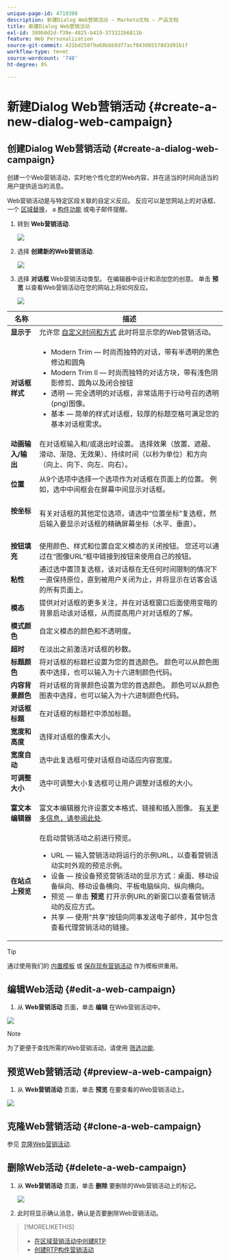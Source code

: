 ```yaml
---
unique-page-id: 4719398
description: 新建Dialog Web营销活动 — Marketo文档 — 产品文档
title: 新建Dialog Web营销活动
exl-id: 389b0d2d-f39e-4825-b419-373322b6811b
feature: Web Personalization
source-git-commit: 431bd258f9a68bbb9df7acf043085578d3d91b1f
workflow-type: tm+mt
source-wordcount: '748'
ht-degree: 0%

---
```


# 新建Dialog Web营销活动 {#create-a-new-dialog-web-campaign}

## 创建Dialog Web营销活动 {#create-a-dialog-web-campaign}

创建一个Web营销活动，实时地个性化您的Web内容，并在适当的时间向适当的用户提供适当的消息。

Web营销活动是与特定区段关联的自定义反应。 反应可以是您网站上的对话框、一个 [区域替换](/help/marketo/product-docs/web-personalization/working-with-web-campaigns/create-a-new-in-zone-web-campaign.md)， a [构件功能](/help/marketo/product-docs/web-personalization/working-with-web-campaigns/create-a-new-widget-web-campaign.md) 或电子邮件提醒。

1. 转到 **Web营销活动**.

   ![](assets/image2016-8-18-15-3a48-3a45.png)

1. 选择 **创建新的Web营销活动**.

   ![](assets/image2016-11-4-10-3a58-3a32.png)

1. 选择 **对话框** Web营销活动类型。 在编辑器中设计和添加您的创意。 单击 **预览** 以查看Web营销活动在您的网站上将如何反应。

   ![](assets/new-3.png)

<table> 
 <thead> 
  <tr> 
   <th colspan="1" rowspan="1">名称</th> 
   <th colspan="1" rowspan="1">描述</th> 
  </tr> 
 </thead> 
 <tbody> 
  <tr> 
   <td colspan="1"><strong>显示于</strong></td> 
   <td colspan="1">允许您 <a href="/help/marketo/product-docs/web-personalization/working-with-web-campaigns/set-how-your-web-campaign-displays.md" rel="nofollow">自定义时间和方式</a> 此时将显示您的Web营销活动。</td> 
  </tr> 
  <tr> 
   <td colspan="1" rowspan="1"><strong>对话框样式</strong></td> 
   <td colspan="1" rowspan="1"> 
    <ul> 
     <li>Modern Trim — 时尚而独特的对话，带有半透明的黑色修边和圆角</li> 
     <li>Modern Trim II — 时尚而独特的对话方块，带有浅色阴影修剪、圆角以及闭合按钮</li> 
     <li>透明 — 完全透明的对话框，非常适用于行动号召的透明(png)图像。 </li> 
     <li>基本 — 简单的样式对话框，较厚的标题空格可满足您的基本对话框需求。</li> 
    </ul></td> 
  </tr> 
  <tr> 
   <td colspan="1"><strong>动画输入/输出</strong></td> 
   <td colspan="1">在对话框输入和/或退出时设置。 选择效果（放置、遮蔽、滑动、渐隐、无效果）、持续时间（以秒为单位）和方向（向上、向下、向左、向右）。</td> 
  </tr> 
  <tr> 
   <td colspan="1" rowspan="1"><p><strong>位置</strong></p></td> 
   <td colspan="1" rowspan="1">从9个选项中选择一个选项作为对话框在页面上的位置。 例如，选中中间框会在屏幕中间显示对话框。</td> 
  </tr> 
  <tr> 
   <td colspan="1" rowspan="1"><p><strong>按坐标</strong></p><p><br></p></td> 
   <td colspan="1" rowspan="1">有关对话框的其他定位选项，请选中“位置坐标”复选框，然后输入要显示对话框的精确屏幕坐标（水平、垂直）。</td> 
  </tr> 
  <tr> 
   <td colspan="1"><strong>按钮填充</strong></td> 
   <td colspan="1">使用颜色、样式和位置自定义模态的关闭按钮。 您还可以通过在“图像URL”框中链接到按钮来使用自己的按钮。</td> 
  </tr> 
  <tr> 
   <td colspan="1"><strong>粘性</strong></td> 
   <td colspan="1">通过选中置顶复选框，该对话框在无任何时间限制的情况下一直保持原位，直到被用户关闭为止，并将显示在访客会话的所有页面上。</td> 
  </tr> 
  <tr> 
   <td colspan="1"><strong>模态</strong></td> 
   <td colspan="1">提供对对话框的更多关注，并在对话框窗口后面使用变暗的背景启动该对话框，从而提高用户对对话框的了解。</td> 
  </tr> 
  <tr> 
   <td colspan="1"><strong>模式颜色</strong></td> 
   <td colspan="1">自定义模态的颜色和不透明度。</td> 
  </tr> 
  <tr> 
   <td colspan="1"><strong>超时 </strong></td> 
   <td colspan="1">在淡出之前激活对话框的秒数。</td> 
  </tr> 
  <tr> 
   <td colspan="1"><strong>标题颜色</strong></td> 
   <td colspan="1">将对话框的标题栏设置为您的首选颜色。 颜色可以从颜色图表中选择，也可以输入为十六进制颜色代码。 </td> 
  </tr> 
  <tr> 
   <td colspan="1"><strong>内容背景颜色 </strong></td> 
   <td colspan="1">将对话框的背景颜色设置为您的首选颜色。 颜色可以从颜色图表中选择，也可以输入为十六进制颜色代码。 </td> 
  </tr> 
  <tr> 
   <td colspan="1"><strong>对话框标题</strong></td> 
   <td colspan="1">在对话框的标题栏中添加标题。</td> 
  </tr> 
  <tr> 
   <td colspan="1"><strong>宽度和高度</strong></td> 
   <td colspan="1">选择对话框的像素大小。</td> 
  </tr> 
  <tr> 
   <td colspan="1"><strong>宽度自动</strong></td> 
   <td colspan="1">选中此复选框可使对话框自动适应内容宽度。</td> 
  </tr> 
  <tr> 
   <td colspan="1"><strong>可调整大小 </strong></td> 
   <td colspan="1">选中可调整大小复选框可让用户调整对话框的大小。</td> 
  </tr> 
  <tr> 
   <td colspan="1"><strong>富文本编辑器</strong></td> 
   <td colspan="1"><p>富文本编辑器允许设置文本格式、链接和插入图像。 <a href="/help/marketo/product-docs/web-personalization/working-with-web-campaigns/using-the-web-personalization-rich-text-editor.md">有关更多信息，请参阅此处</a>.</p></td> 
  </tr> 
  <tr> 
   <td colspan="1"><strong>在站点上预览</strong></td> 
   <td colspan="1">在启动营销活动之前进行预览。<br> 
    <ul> 
     <li>URL — 输入营销活动将运行的示例URL，以查看营销活动实时外观的预览示例。</li> 
     <li>设备 — 按设备预览营销活动的显示方式：桌面、移动设备纵向、移动设备横向、平板电脑纵向、纵向横向。<br></li> 
     <li>预览 — 单击 <strong>预览 </strong>打开示例URL的新窗口以查看营销活动的反应方式。 </li> 
     <li>共享 — 使用“共享”按钮向同事发送电子邮件，其中包含查看代理营销活动的链接。</li> 
    </ul></td> 
  </tr> 
 </tbody> 
</table>

>[!TIP]
>
>通过使用我们的 [内置模板](/help/marketo/product-docs/web-personalization/using-templates/using-templates-to-create-web-campaigns.md) 或 [保存现有营销活动](/help/marketo/product-docs/web-personalization/using-templates/using-templates-to-create-web-campaigns.md) 作为模板供重用。

## 编辑Web活动 {#edit-a-web-campaign}

1. 从 **Web营销活动** 页面，单击 **编辑** 在Web营销活动中。

![](assets/image2016-11-4-11-3a6-3a19.png)

>[!NOTE]
>
>为了更便于查找所需的Web营销活动，请使用 [筛选功能](/help/marketo/product-docs/web-personalization/working-with-web-campaigns/filter-web-campaigns.md).

## 预览Web营销活动 {#preview-a-web-campaign}

1. 从 **Web营销活动** 页面，单击 **预览** 在要查看的Web营销活动上。

![](assets/image2016-11-4-11-3a8-3a58.png)

## 克隆Web营销活动 {#clone-a-web-campaign}

参见 [克隆Web营销活动](/help/marketo/product-docs/web-personalization/working-with-web-campaigns/clone-a-web-campaign.md).

## 删除Web活动 {#delete-a-web-campaign}

1. 从 **Web营销活动** 页面，单击 **删除** 要删除的Web营销活动上的标记。

   ![](assets/web-campaigns-1-delete-hand.png)

1. 此时将显示确认消息，确认是否要删除Web营销活动。

>[!MORELIKETHIS]
>
>* [在区域营销活动中创建RTP](/help/marketo/product-docs/web-personalization/working-with-web-campaigns/create-a-new-in-zone-web-campaign.md)
>* [创建RTP构件营销活动](/help/marketo/product-docs/web-personalization/working-with-web-campaigns/create-a-new-widget-web-campaign.md)
